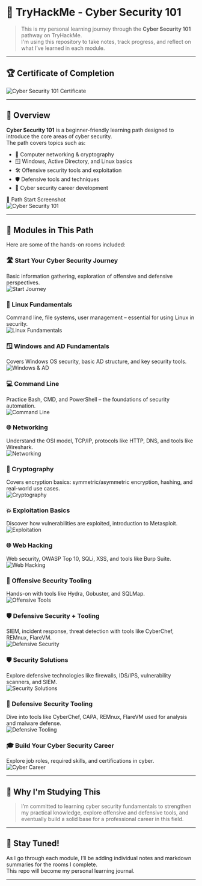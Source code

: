 # 🧠 TryHackMe - Cyber Security 101

> This is my personal learning journey through the **Cyber Security 101** pathway on TryHackMe.  
> I'm using this repository to take notes, track progress, and reflect on what I’ve learned in each module.

---
## 🏆 Certificate of Completion

![Cyber Security 101 Certificate](https://github.com/user-attachments/assets/41433a19-7c4b-49a9-902c-a7dd44e1b8fc)

---

## 🔰 Overview

**Cyber Security 101** is a beginner-friendly learning path designed to introduce the core areas of cyber security.  
The path covers topics such as:

- 🧩 Computer networking & cryptography  
- 🪟 Windows, Active Directory, and Linux basics  
- 🛠️ Offensive security tools and exploitation  
- 🛡️ Defensive tools and techniques  
- 🎯 Cyber security career development

📌 Path Start Screenshot  
![Cyber Security 101](https://github.com/user-attachments/assets/40eea17f-7acb-427c-8986-02dcd25f9de1)

---

## 🧭 Modules in This Path

Here are some of the hands-on rooms included:

### 🛣️ Start Your Cyber Security Journey
Basic information gathering, exploration of offensive and defensive perspectives.  
![Start Journey](https://github.com/user-attachments/assets/58fef1ee-c828-48f9-9429-e5c21233b6f9)

### 🐧 Linux Fundamentals
Command line, file systems, user management – essential for using Linux in security.  
![Linux Fundamentals](https://github.com/user-attachments/assets/53e2f018-9346-40a6-8a64-4840585abf63)

### 🪟 Windows and AD Fundamentals
Covers Windows OS security, basic AD structure, and key security tools.  
![Windows & AD](https://github.com/user-attachments/assets/6df7dd0e-cc4b-4ab6-9a50-d70f32e2fafe)

### 💻 Command Line
Practice Bash, CMD, and PowerShell – the foundations of security automation.  
![Command Line](https://github.com/user-attachments/assets/32ab1382-8db5-4573-9014-bdd8bf445275)

### 🌐 Networking
Understand the OSI model, TCP/IP, protocols like HTTP, DNS, and tools like Wireshark.  
![Networking](https://github.com/user-attachments/assets/730a93e8-c587-4502-97d7-33e2dd827821)

### 🔐 Cryptography
Covers encryption basics: symmetric/asymmetric encryption, hashing, and real-world use cases.  
![Cryptography](https://github.com/user-attachments/assets/3e95138f-8395-435b-ade8-38d97066c112)

### 💥 Exploitation Basics
Discover how vulnerabilities are exploited, introduction to Metasploit.  
![Exploitation](https://github.com/user-attachments/assets/37d65ed2-f6ff-4b9a-9d56-4b6a7efc79b8)

### 🌐 Web Hacking
Web security, OWASP Top 10, SQLi, XSS, and tools like Burp Suite.  
![Web Hacking](https://github.com/user-attachments/assets/d99ba85c-41f8-4964-b4bc-e9e71c973862)

### 🧨 Offensive Security Tooling
Hands-on with tools like Hydra, Gobuster, and SQLMap.  
![Offensive Tools](https://github.com/user-attachments/assets/aad9aed5-0f21-4896-91e1-8395e959b6b8)

### 🛡️ Defensive Security + Tooling
SIEM, incident response, threat detection with tools like CyberChef, REMnux, FlareVM.  
![Defensive Security](https://github.com/user-attachments/assets/47586aff-49fa-4334-95e3-30da5bbfbfde)

### 🛡️ Security Solutions
Explore defensive technologies like firewalls, IDS/IPS, vulnerability scanners, and SIEM.  
![Security Solutions](https://github.com/user-attachments/assets/e4af30bf-97de-4e5e-ae98-872b2d8d449a)

### 🔧 Defensive Security Tooling
Dive into tools like CyberChef, CAPA, REMnux, FlareVM used for analysis and malware defense.  
![Defensive Tooling](https://github.com/user-attachments/assets/3e610bd8-f1b5-4541-9059-94eefa2bcdc4)

### 🎓 Build Your Cyber Security Career
Explore job roles, required skills, and certifications in cyber.  
![Cyber Career](https://github.com/user-attachments/assets/8b3c4d2f-324e-4df6-8f40-14c9878a383d)

---

## 📌 Why I'm Studying This

> I’m committed to learning cyber security fundamentals to strengthen my practical knowledge, explore offensive and defensive tools, and eventually build a solid base for a professional career in this field.

---

## 🧠 Stay Tuned!

As I go through each module, I’ll be adding individual notes and markdown summaries for the rooms I complete.  
This repo will become my personal learning journal.


---


